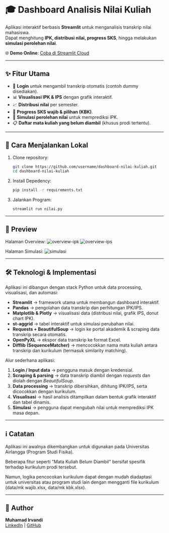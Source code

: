 # 🎓 Dashboard Analisis Nilai Kuliah

Aplikasi interaktif berbasis **Streamlit** untuk menganalisis transkrip nilai mahasiswa.  
Dapat menghitung **IPK, distribusi nilai, progress SKS**, hingga melakukan **simulasi perolehan nilai**.

🌐 **Demo Online**: [Coba di Streamlit Cloud](https://dashboard-nilai.streamlit.app/)

---

## ✨ Fitur Utama
- 🔑 **Login** untuk mengambil transkrip otomatis (contoh dummy disediakan).
- 📊 **Visualisasi IPK & IPS** dengan grafik interaktif.
- 📈 **Distribusi nilai** per semester.
- 🎯 **Progress SKS wajib & pilihan (KBK)**.
- 🧮 **Simulasi perolehan nilai** untuk memprediksi IPK.
- 📋 **Daftar mata kuliah yang belum diambil** (khusus prodi tertentu).

---

## 🚀 Cara Menjalankan Lokal
1. Clone repository:
   ```bash
   git clone https://github.com/username/dashboard-nilai-kuliah.git
   cd dashboard-nilai-kuliah
2. Install Depedency:
   ```bash
   pip install -r requirements.txt
3. Jalankan Program:
   ```bash
   streamlit run nilai.py

---

## 📸 Preview
Halaman Overview:
![overview-ipk](assets/overview-ipk.png)
![overview-ips](assets/overview-ips.png)

Halaman Simulasi:
![simulasi](assets/simulasi.png)

---

## 🛠️ Teknologi & Implementasi

Aplikasi ini dibangun dengan stack Python untuk data processing, visualisasi, dan automasi:

- **Streamlit** → framework utama untuk membangun dashboard interaktif.
- **Pandas** → pengolahan data transkrip dan perhitungan IPK/IPS.
- **Matplotlib & Plotly** → visualisasi data (distribusi nilai, grafik IPS, donut chart IPK).
- **st-aggrid** → tabel interaktif untuk simulasi perubahan nilai.
- **Requests + BeautifulSoup** → login ke portal akademik & scraping data transkrip secara otomatis.
- **OpenPyXL** → ekspor data transkrip ke format Excel.
- **Difflib (SequenceMatcher)** → mencocokkan nama mata kuliah antara transkrip dan kurikulum (termasuk similarity matching).

Alur sederhana aplikasi:
1. **Login / Input data** → pengguna masuk dengan kredensial.
2. **Scraping & parsing** → data transkrip diambil dengan *requests* dan diolah dengan *BeautifulSoup*.
3. **Data processing** → transkrip dibersihkan, dihitung IPK/IPS, serta dicocokkan dengan kurikulum.
4. **Visualisasi** → hasil analisis ditampilkan dalam bentuk grafik interaktif dan tabel dinamis.
5. **Simulasi** → pengguna dapat mengubah nilai untuk memprediksi IPK masa depan.

---

## ℹ️ Catatan

Aplikasi ini awalnya dikembangkan untuk digunakan pada Universitas Airlangga (Program Studi Fisika).

Beberapa fitur seperti "Mata Kuliah Belum Diambil" bersifat spesifik terhadap kurikulum prodi tersebut.

Namun, logika pencocokan kurikulum dapat dengan mudah diadaptasi untuk universitas atau program studi lain dengan mengganti file kurikulum (data/mk wajib.xlsx, data/mk kbk.xlsx).

---

## 👤 Author
**Muhamad Irvandi**  
[LinkedIn](https://www.linkedin.com/in/irvandddi/) | [GitHub](https://github.com/irpan06)













